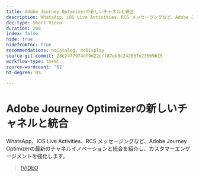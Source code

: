 ```yaml
---
title: Adobe Journey Optimizerの新しいチャネルと統合
description: WhatsApp、iOS Live Activities、RCS メッセージングなど、Adobe Journey Optimizerの最新のチャネルイノベーションと統合を紹介し、カスタマーエンゲージメントを強化します。
doc-type: Short Video
duration: 208
index: false
hide: true
hidefromtoc: true
recommendations: noCatalog, noDisplay
source-git-commit: 28e2477974df6d22cff87eb9c242657e23569b15
workflow-type: tm+mt
source-wordcount: '62'
ht-degree: 0%

---
```



# Adobe Journey Optimizerの新しいチャネルと統合

WhatsApp、iOS Live Activities、RCS メッセージングなど、Adobe Journey Optimizerの最新のチャネルイノベーションと統合を紹介し、カスタマーエンゲージメントを強化します。

<!-- 62_S520_3442520_207_new-channels-and-integrations-in-adobe-journey-optimizer -->
>[!VIDEO](https://video.tv.adobe.com/v/3458234/?learn=on&enablevpops=true)
